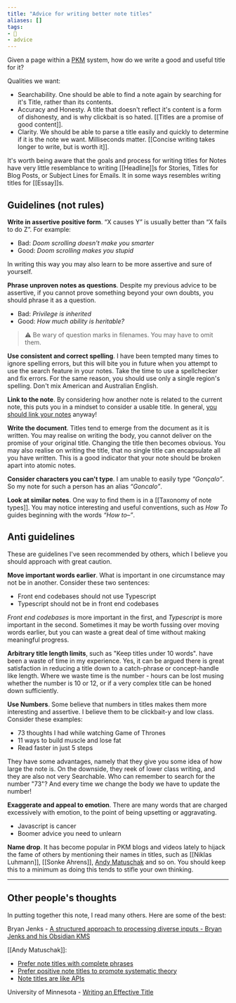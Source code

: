 ```yaml
---
title: "Advice for writing better note titles"
aliases: []
tags:
- 🌲
- advice
---
```


Given a page within a [PKM](notes/PKM) system, how do we write a good and useful title for it?

Qualities we want:

- Searchability. One should be able to find a note again by searching for it's Title, rather than its contents.
- Accuracy and Honesty. A title that doesn't reflect it's content is a form of dishonesty, and is why clickbait is so hated. [[Titles are a promise of good content]].
- Clarity. We should be able to parse a title easily and quickly to determine if it is the note we want. Milliseconds matter.  [[Concise writing takes longer to write, but is worth it]].

It's worth being aware that the goals and process for writing titles for Notes have very little resemblance to writing [[Headline]]s for Stories, Titles for Blog Posts, or Subject Lines for Emails. It in some ways resembles writing titles for [[Essay]]s.

## Guidelines (not rules)

**Write in assertive positive form**. “X causes Y” is usually better than “X fails to do Z”. For example:

- Bad: *Doom scrolling doesn't make you smarter*
- Good: *Doom scrolling makes you stupid*

In writing this way you may also learn to be more assertive and sure of yourself.

**Phrase unproven notes as questions**. Despite my previous advice to be assertive, if you cannot prove something beyond your own doubts, you should phrase it as a question.

- Bad: *Privilege is inherited*
- Good: *How much ability is heritable?*

> ⚠ Be wary of question marks in filenames. You may have to omit them.

**Use consistent and correct spelling**. I have been tempted many times to ignore spelling errors, but this will bite you in future when you attempt to use the search feature in your notes. Take the time to use a spellchecker and fix errors. For the same reason, you should use only a single region's spelling. Don't mix American and Australian English.

**Link to the note**. By considering how another note is related to the current note, this puts you in a mindset to consider a usable title. In general, [you should link your notes](notes/You%20should%20link%20your%20notes) anyway!

**Write the document**. Titles tend to emerge from the document as it is written. You may realise on writing the body, you cannot deliver on the promise of your original title. Changing the title then becomes obvious. You may also realise on writing the title, that no single title can encapsulate all you have written. This is a good indicator that your note should be broken apart into atomic notes.

**Consider characters you can't type**. I am unable to easily type  *“Gonçalo”*. So my note for such a person has an alias *“Goncalo”*.

**Look at similar notes**. One way to find them is in a [[Taxonomy of note types]]. You may notice interesting and useful conventions, such as *How To* guides beginning with the words *“How to–”*.

## Anti guidelines

These are guidelines I've seen recommended by others, which I believe you should approach with great caution.

**Move important words earlier**. What is important in one circumstance may not be in another. Consider these two sentences:
- Front end codebases should not use Typescript
- Typescript should not be in front end codebases

*Front end codebases* is more important in the first, and *Typescript* is more important in the second. Sometimes it may be worth fussing over moving words earlier, but you can waste a great deal of time without making meaningful progress.

**Arbitrary title length limits**, such as "Keep titles under 10 words". have been a waste of time in my experience. Yes, it can be argued there is great satisfaction in reducing a title down to a catch-phrase or concept-handle like length. Where we waste time is the number - hours can be lost musing whether the number is 10 or 12, or if a very complex title can be honed down sufficiently.

**Use Numbers**. Some believe that numbers in titles makes them more interesting and assertive. I believe them to be clickbait-y and low class. Consider these examples:

- 73 thoughts I had while watching Game of Thrones
- 11 ways to build muscle and lose fat
- Read faster in just 5 steps

They have some advantages, namely that they give you some idea of how large the note is. On the downside, they reek of lower class writing, and they are also not very Searchable. Who can remember to search for the number "73"? And every time we change the body we have to update the number!

 **Exaggerate and appeal to emotion**. There are many words that are charged excessively with emotion, to the point of being upsetting or aggravating.
 - Javascript is cancer
 - Boomer advice you need to unlearn

**Name drop**. It has become popular in PKM blogs and videos lately to hijack the fame of others by mentioning their names in titles, such as [[Niklas Luhmann]], [[Sonke Ahrens]], [Andy Matuschak](notes/Andy%20Matuschak)  and so on. You should keep this to a minimum as doing this tends to stifle your own thinking.

---

## Other people's thoughts

In putting together this note, I read many others. Here are some of the best:

Bryan Jenks - [A structured approach to processing diverse inputs - Bryan Jenks and his Obsidian KMS](https://youtu.be/r-buPWeuTPc?t=1164)

[[Andy Matuschak]]:
- [Prefer note titles with complete phrases](https://notes.andymatuschak.org/z3KmNj3oKKSTJfqdfSEBzTQiCVGoC4GfK3rYW)
- [Prefer positive note titles to promote systematic theory](https://notes.andymatuschak.org/z8T6sLNco2benUMgcXUXeJh35eW2obP48DoPp)
- [Note titles are like APIs](https://notes.andymatuschak.org/z3XP5GRmd9z1D2qCE7pxUvbeSVeQuMiqz9x1C)

University of Minnesota - [Writing an Effective Title](http://writing.umn.edu/sws/assets/pdf/quicktips/titles.pdf)
